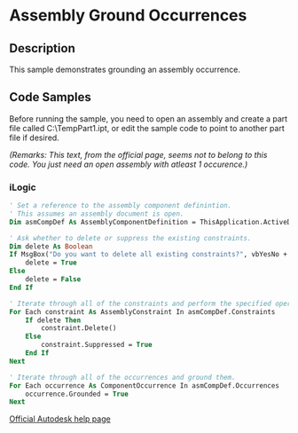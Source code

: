 # Assembly Ground Occurrences

## Description
This sample demonstrates grounding an assembly occurrence.

## Code Samples 
Before running the sample, you need to open an assembly and create a part file called C:\TempPart1.ipt, or edit the sample code to point to another part file if desired.

*(Remarks: This text, from the official page, seems not to belong to this code. You just need an open assembly with atleast 1 occurence.)*

### iLogic
```vb
' Set a reference to the assembly component definintion.
' This assumes an assembly document is open.
Dim asmCompDef As AssemblyComponentDefinition = ThisApplication.ActiveDocument.ComponentDefinition

' Ask whether to delete or suppress the existing constraints.
Dim delete As Boolean
If MsgBox("Do you want to delete all existing constraints?", vbYesNo + vbQuestion) = vbYes Then
    delete = True
Else
    delete = False
End If

' Iterate through all of the constraints and perform the specified operation.
For Each constraint As AssemblyConstraint In asmCompDef.Constraints
    If delete Then
        constraint.Delete()
    Else
        constraint.Suppressed = True
    End If
Next

' Iterate through all of the occurrences and ground them.
For Each occurrence As ComponentOccurrence In asmCompDef.Occurrences
    occurrence.Grounded = True
Next
```
[Official Autodesk help page](https://help.autodesk.com/view/INVNTOR/2025/ENU/?guid=ComponentOccurrence_Grounded_Sample)